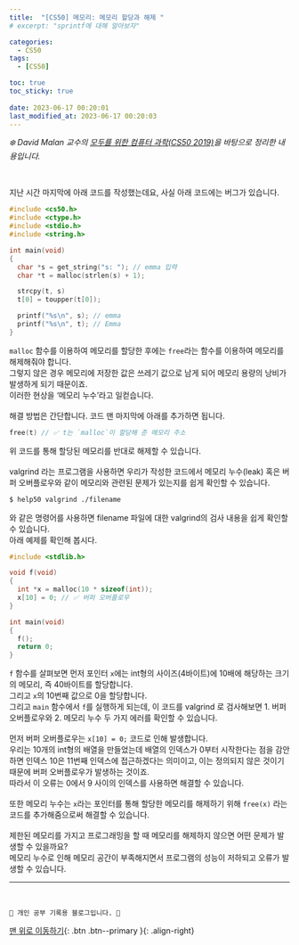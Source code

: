 ```yaml
---
title:  "[CS50] 메모리: 메모리 할당과 해제 "
# excerpt: "sprintf에 대해 알아보자"

categories:
  - CS50
tags:
  - [CS50]

toc: true
toc_sticky: true
 
date: 2023-06-17 00:20:01
last_modified_at: 2023-06-17 00:20:03
---
```



_❄️ David Malan 교수의 [모두를 위한 컴퓨터 과학(CS50 2019)](https://www.boostcourse.org/cs112/lecture/119003?isDesc=false)을 바탕으로 정리한 내용입니다._

<br>


지난 시간 마지막에 아래 코드를 작성했는데요, 사실 아래 코드에는 버그가 있습니다.
```c
#include <cs50.h>
#include <ctype.h>
#include <stdio.h>
#include <string.h>

int main(void)
{
  char *s = get_string("s: "); // emma 입력
  char *t = malloc(strlen(s) + 1);

  strcpy(t, s)
  t[0] = toupper(t[0]);

  printf("%s\n", s); // emma
  printf("%s\n", t); // Emma
}
```
`malloc` 함수를 이용하여 메모리를 할당한 후에는 `free`라는 함수를 이용하여 메모리를 해제해줘야 합니다.<br>
그렇지 않은 경우 메모리에 저장한 값은 쓰레기 값으로 남게 되어 메모리 용량의 낭비가 발생하게 되기 때문이죠.<br>
이러한 현상을 ‘메모리 누수’라고 일컫습니다.<br><br>
해결 방법은 간단합니다. 코드 맨 마지막에 아래를 추가하면 됩니다.
```c
free(t) // ✅ t는 `malloc`이 할당해 준 메모리 주소
```
위 코드를 통해 할당된 메모리를 반대로 해제할 수 있습니다.<br><br>
valgrind 라는 프로그램을 사용하면 우리가 작성한 코드에서 메모리 누수(leak) 혹은 버퍼 오버플로우와 같이 메모리와 관련된 문제가 있는지를 쉽게 확인할 수 있습니다. 
```bash
$ help50 valgrind ./filename
```
와 같은 명령어를 사용하면 filename 파일에 대한 valgrind의 검사 내용을 쉽게 확인할 수 있습니다.<br>
아래 예제를 확인해 봅시다.
```c
#include <stdlib.h>

void f(void)
{
  int *x = malloc(10 * sizeof(int));
  x[10] = 0; // ✅ 버퍼 오버플로우
}

int main(void)
{
  f();
  return 0;
}
```
`f` 함수를 살펴보면 먼저 포인터 `x`에는 int형의 사이즈(4바이트)에 10배에 해당하는 크기의 메모리, 즉 40바이트를 할당합니다.<br>
그리고 `x`의 10번째 값으로 0을 할당합니다.<br>
그리고 `main` 함수에서 `f`를 실행하게 되는데, 이 코드를 valgrind 로 검사해보면 1. 버퍼 오버플로우와 2. 메모리 누수 두 가지 에러를 확인할 수 있습니다.<br><br>
먼저 버퍼 오버플로우는 `x[10] = 0;` 코드로 인해 발생합니다.<br>
우리는 10개의 int형의 배열을 만들었는데 배열의 인덱스가 0부터 시작한다는 점을 감안하면 인덱스 10은 11번째 인덱스에 접근하겠다는 의미이고, 이는 정의되지 않은 것이기 때문에 버퍼 오버플로우가 발생하는 것이죠.<br>
따라서 이 오류는 0에서 9 사이의 인덱스를 사용하면 해결할 수 있습니다.<br><br>
또한 메모리 누수는 `x`라는 포인터를 통해 할당한 메모리를 해제하기 위해 `free(x)` 라는 코드를 추가해줌으로써 해결할 수 있습니다.<br><br>
제한된 메모리를 가지고 프로그래밍을 할 때 메모리를 해제하지 않으면 어떤 문제가 발생할 수 있을까요?<br>
메모리 누수로 인해 메모리 공간이 부족해지면서 프로그램의 성능이 저하되고 오류가 발생할 수 있습니다. 







***
<br>


    💛 개인 공부 기록용 블로그입니다. 👻

[맨 위로 이동하기](#){: .btn .btn--primary }{: .align-right}